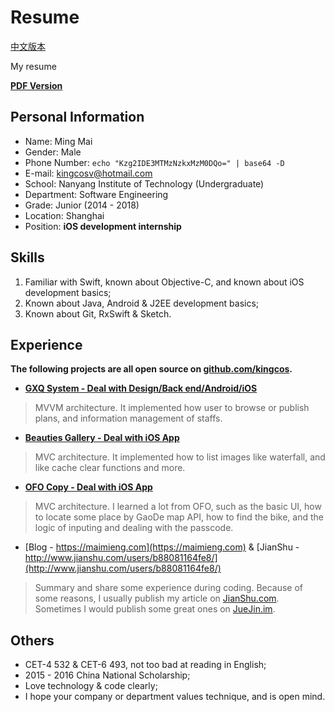 # Resume

[中文版本](README.md)

My resume

**[PDF Version](https://github.com/kingcos/Resume/releases/tag/v1.0-beta)**

## Personal Information

- Name: Ming Mai
- Gender: Male
- Phone Number: `echo "Kzg2IDE3MTMzNzkxMzM0DQo=" | base64 -D`
- E-mail: [kingcosv@hotmail.com](mailto:kingcosv@hotmail.com)
- School: Nanyang Institute of Technology (Undergraduate)
- Department: Software Engineering
- Grade: Junior (2014 - 2018)
- Location: Shanghai
- Position: **iOS development internship**

## Skills

1. Familiar with Swift, known about Objective-C, and known about iOS development basics;
2. Known about Java, Android & J2EE development basics;
3. Known about Git, RxSwift & Sketch.

## Experience

**The following projects are all open source on [github.com/kingcos](https://github.com/kingcos).**

- [**GXQ System - Deal with Design/Back end/Android/iOS**](https://github.com/kingcos/GXQSyetem-iOS)

> MVVM architecture. It implemented how user to browse or publish plans, and information management of staffs.

- [**Beauties Gallery - Deal with iOS App**](https://github.com/kingcos/iMeiZi)

> MVC architecture. It implemented how to list images like waterfall, and like cache clear functions and more.

- [**OFO Copy - Deal with iOS App**](https://github.com/kingcos/OFOBike)

> MVC architecture. I learned a lot from OFO, such as the basic UI, how to locate some place by GaoDe map API, how to find the bike, and the logic of inputing and dealing with the passcode.

- [Blog - https://maimieng.com](https://maimieng.com) & [JianShu - http://www.jianshu.com/users/b88081164fe8/](http://www.jianshu.com/users/b88081164fe8/)

> Summary and share some experience during coding. Because of some reasons, I usually publish my article on [JianShu.com](http://www.jianshu.com/users/b88081164fe8/). Sometimes I would publish some great ones on [JueJin.im](https://juejin.im/user/576a484d1532bc006046d078).

## Others

- CET-4 532 & CET-6 493, not too bad at reading in English;
- 2015 - 2016 China National Scholarship;
- Love technology & code clearly;
- I hope your company or department values technique, and is open mind.
